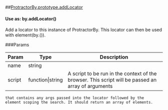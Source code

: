 ##[ProtractorBy.prototype.addLocator](https://github.com/angular/protractor/blob/master/lib/locators.js#L22)
#### Use as: by.addLocator()
Add a locator to this instance of ProtractorBy. This locator can then be
used with element(by.<name>(<args>)).




###Params

Param | Type | Description
--- | --- | ---
name | string | 
script | function&#124;string | A script to be run in the context of the browser. This script will be passed an array of arguments
    that contains any args passed into the locator followed by the
    element scoping the search. It should return an array of elements.





